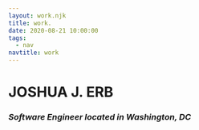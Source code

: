 ```yaml
---
layout: work.njk
title: work.
date: 2020-08-21 10:00:00
tags:
  - nav
navtitle: work
---
```


# JOSHUA J. ERB

### _Software Engineer located in Washington, DC_


